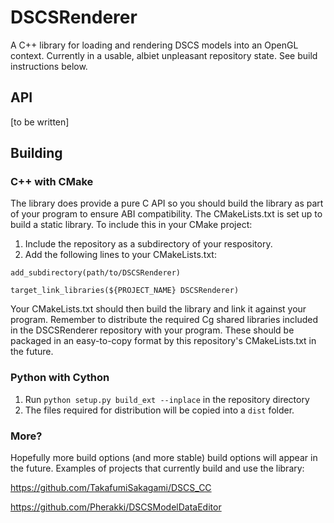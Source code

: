 # DSCSRenderer
A C++ library for loading and rendering DSCS models into an OpenGL context. Currently in a usable, albiet unpleasant repository state. See build instructions below.

## API
[to be written]

## Building
### C++ with CMake
The library does provide a pure C API so you should build the library as part of your program to ensure ABI compatibility. The CMakeLists.txt is set up to build a static library. To include this in your CMake project:

1) Include the repository as a subdirectory of your respository.
2) Add the following lines to your CMakeLists.txt:

`add_subdirectory(path/to/DSCSRenderer)`

`target_link_libraries(${PROJECT_NAME} DSCSRenderer)`

Your CMakeLists.txt should then build the library and link it against your program. Remember to distribute the required Cg shared libraries included in the DSCSRenderer repository with your program. These should be packaged in an easy-to-copy format by this repository's CMakeLists.txt in the future.

### Python with Cython
1) Run `python setup.py build_ext --inplace` in the repository directory
2) The files required for distribution will be copied into a `dist` folder.

### More?
Hopefully more build options (and more stable) build options will appear in the future. Examples of projects that currently build and use the library:

https://github.com/TakafumiSakagami/DSCS_CC

https://github.com/Pherakki/DSCSModelDataEditor
